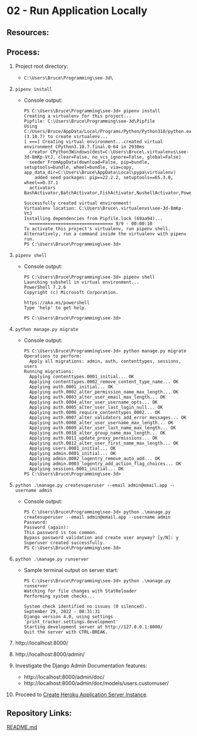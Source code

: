 # 02 - Run Application Locally

## Resources:

## Process:

1. Project root directory:
    * `C:\Users\Bruce\Programming\see-3d\`

1. `pipenv install`
    * Console output:
        ```
        PS C:\Users\Bruce\Programming\see-3d> pipenv install
        Creating a virtualenv for this project...
        Pipfile: C:\Users\Bruce\Programming\see-3d\Pipfile
        Using C:/Users/Bruce/AppData/Local/Programs/Python/Python310/python.exe (3.10.7) to create virtualenv...
        [ ===] Creating virtual environment...created virtual environment CPython3.10.7.final.0-64 in 2930ms
          creator CPython3Windows(dest=C:\Users\Bruce\.virtualenvs\see-3d-8mKp-VtJ, clear=False, no_vcs_ignore=False, global=False)
          seeder FromAppData(download=False, pip=bundle, setuptools=bundle, wheel=bundle, via=copy, app_data_dir=C:\Users\Bruce\AppData\Local\pypa\virtualenv)
            added seed packages: pip==22.2.2, setuptools==65.3.0, wheel==0.37.1
          activators BashActivator,BatchActivator,FishActivator,NushellActivator,PowerShellActivator,PythonActivator

        Successfully created virtual environment!
        Virtualenv location: C:\Users\Bruce\.virtualenvs\see-3d-8mKp-VtJ
        Installing dependencies from Pipfile.lock (69aa94)...
          ================================ 9/9 - 00:00:10
        To activate this project's virtualenv, run pipenv shell.
        Alternatively, run a command inside the virtualenv with pipenv run.
        PS C:\Users\Bruce\Programming\see-3d>
        ```

1. `pipenv shell`
    * Console output:
        ```
        PS C:\Users\Bruce\Programming\see-3d> pipenv shell
        Launching subshell in virtual environment...
        PowerShell 7.2.6
        Copyright (c) Microsoft Corporation.

        https://aka.ms/powershell
        Type 'help' to get help.

        PS C:\Users\Bruce\Programming\see-3d>
        ```

1. `python manage.py migrate`
    * Console output:
        ```
        PS C:\Users\Bruce\Programming\see-3d> python manage.py migrate
        Operations to perform:
          Apply all migrations: admin, auth, contenttypes, sessions, users
        Running migrations:
          Applying contenttypes.0001_initial... OK
          Applying contenttypes.0002_remove_content_type_name... OK
          Applying auth.0001_initial... OK
          Applying auth.0002_alter_permission_name_max_length... OK
          Applying auth.0003_alter_user_email_max_length... OK
          Applying auth.0004_alter_user_username_opts... OK
          Applying auth.0005_alter_user_last_login_null... OK
          Applying auth.0006_require_contenttypes_0002... OK
          Applying auth.0007_alter_validators_add_error_messages... OK
          Applying auth.0008_alter_user_username_max_length... OK
          Applying auth.0009_alter_user_last_name_max_length... OK
          Applying auth.0010_alter_group_name_max_length... OK
          Applying auth.0011_update_proxy_permissions... OK
          Applying auth.0012_alter_user_first_name_max_length... OK
          Applying users.0001_initial... OK
          Applying admin.0001_initial... OK
          Applying admin.0002_logentry_remove_auto_add... OK
          Applying admin.0003_logentry_add_action_flag_choices... OK
          Applying sessions.0001_initial... OK
        PS C:\Users\Bruce\Programming\see-3d>
        ```

1. `python .\manage.py createsuperuser --email admin@email.app --username admin`
    * Console output:
        ```
        PS C:\Users\Bruce\Programming\see-3d> python .\manage.py createsuperuser --email admin@email.app --username admin
        Password:
        Password (again):
        This password is too common.
        Bypass password validation and create user anyway? [y/N]: y
        Superuser created successfully.
        PS C:\Users\Bruce\Programming\see-3d>
        ```

1. `python .\manage.py runserver`
    * Sample terminal output on server start:
        ```
        PS C:\Users\Bruce\Programming\see-3d> python .\manage.py runserver
        Watching for file changes with StatReloader
        Performing system checks...

        System check identified no issues (0 silenced).
        September 29, 2022 - 08:31:31
        Django version 4.0, using settings 'print_tracker.settings.development'
        Starting development server at http://127.0.0.1:8000/
        Quit the server with CTRL-BREAK.
        ```

1. http://localhost:8000/

1. http://localhost:8000/admin/

1. Investigate the Django Admin Documentation features:
    * http://localhost:8000/admin/doc/
    * http://localhost:8000/admin/doc/models/users.customuser/

1. Proceed to [Create Heroku Application Server Instance](03_create_heroku_application_server_instance.md).


## Repository Links:
[README.md](../README.md)